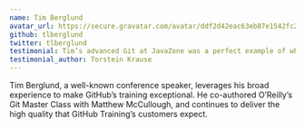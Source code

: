 ```yaml
---
name: Tim Berglund
avatar_url: https://secure.gravatar.com/avatar/ddf2d42eac63eb87e1542fc218dbfc86?s=420&d=https://a248.e.akamai.net/assets.github.com%2Fimages%2Fgravatars%2Fgravatar-140.png
github: tlberglund
twitter: tlberglund
testimonial: Tim’s advanced Git at JavaZone was a perfect example of what a brilliant presenter can do—funny, inspirational & instantly useful.
testimonial_author: Torstein Krause
---
```


Tim Berglund, a well-known conference speaker, leverages his broad experience to make GitHub’s training exceptional. He co-authored O’Reilly’s Git Master Class with Matthew McCullough, and continues to deliver the high quality that GitHub Training’s customers expect.
